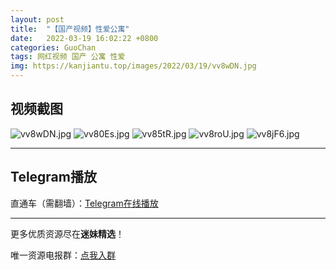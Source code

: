 ```yaml
---
layout: post
title:  "【国产视频】性爱公寓"
date:   2022-03-19 16:02:22 +0800
categories: GuoChan
tags: 网红视频 国产 公寓 性爱
img: https://kanjiantu.top/images/2022/03/19/vv8wDN.jpg
---
```



## 视频截图

![vv8wDN.jpg](https://kanjiantu.top/images/2022/03/19/vv8wDN.jpg)
![vv80Es.jpg](https://kanjiantu.top/images/2022/03/19/vv80Es.jpg)
![vv85tR.jpg](https://kanjiantu.top/images/2022/03/19/vv85tR.jpg)
![vv8roU.jpg](https://kanjiantu.top/images/2022/03/19/vv8roU.jpg)
![vv8jF6.jpg](https://kanjiantu.top/images/2022/03/19/vv8jF6.jpg)

* * *
## Telegram播放

直通车（需翻墙）：[Telegram在线播放](https://t.me/mimeijingxuan/192)

* * *
更多优质资源尽在**迷妹精选**！

唯一资源电报群：[点我入群](https://t.me/mimeijingxuan)



